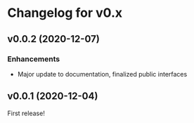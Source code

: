 # Changelog for v0.x

## v0.0.2 (2020-12-07)

### Enhancements

 * Major update to documentation, finalized public interfaces

## v0.0.1 (2020-12-04)

First release!
